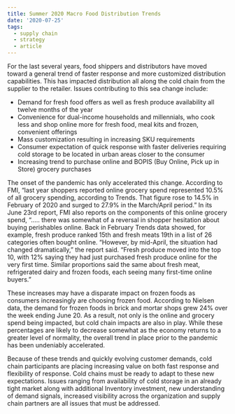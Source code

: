 ```yaml
---
title: Summer 2020 Macro Food Distribution Trends
date: '2020-07-25'
tags:
  - supply chain
  - strategy
  - article
---
```


For the last several years, food shippers and distributors have moved toward a general trend of faster response and more customized distribution capabilities. This has impacted distribution all along the cold chain from the supplier to the retailer. Issues contributing to this sea change include:

- Demand for fresh food offers as well as fresh produce availability all twelve months of the year
- Convenience for dual-income households and millennials, who cook less and shop online more for fresh food, meal kits and frozen, convenient offerings
- Mass customization resulting in increasing SKU requirements
- Consumer expectation of quick response with faster deliveries requiring cold storage to be located in urban areas closer to the consumer
- Increasing trend to purchase online and BOPIS (Buy Online, Pick up in Store) grocery purchases

The onset of the pandemic has only accelerated this change. According to FMI, “last year shoppers reported online grocery spend represented 10.5% of all grocery spending, according to Trends. That figure rose to 14.5% in February of 2020 and surged to 27.9% in the March/April period.” In its June 23rd report, FMI also reports on the components of this online grocery spend, “….. there was somewhat of a reversal in shopper hesitation about buying perishables online. Back in February Trends data showed, for example, fresh produce ranked 15th and fresh meats 19th in a list of 26 categories often bought online. “However, by mid-April, the situation had changed dramatically,” the report said. “Fresh produce moved into the top 10, with 12% saying they had just purchased fresh produce online for the very first time. Similar proportions said the same about fresh meat, refrigerated dairy and frozen foods, each seeing many first-time online buyers.”

These increases may have a disparate impact on frozen foods as consumers increasingly are choosing frozen food. According to Nielsen data, the demand for frozen foods in brick and mortar shops grew 24% over the week ending June 20. As a result, not only is the online and grocery spend being impacted, but cold chain impacts are also in play. While these percentages are likely to decrease somewhat as the economy returns to a greater level of normality, the overall trend in place prior to the pandemic has been undeniably accelerated.

Because of these trends and quickly evolving customer demands, cold chain participants are placing increasing value on both fast response and flexibility of response. Cold chains must be ready to adapt to these new expectations. Issues ranging from availability of cold storage in an already tight market along with additional Inventory investment, new understanding of demand signals, increased visibility across the organization and supply chain partners are all issues that must be addressed.
